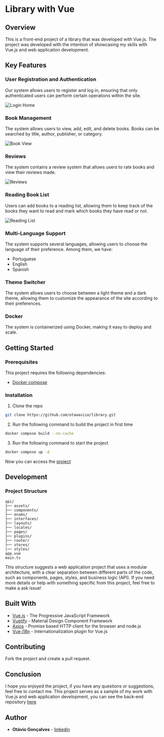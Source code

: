 # Library with Vue

## Overview

This is a front-end project of a library that was developed with Vue.js. The project was developed with the intention of showcasing my skills with Vue.js and web application development.

## Key Features

### User Registration and Authentication

Our system allows users to register and log in, ensuring that only authenticated users can perform certain operations within the site.

![Login Home](url-da-imagem)

### Book Management

The system allows users to view, add, edit, and delete books. Books can be searched by title, author, publisher, or category.

![Book View](url-da-imagem)

### Reviews

The system contains a review system that allows users to rate books and view their reviews made.

![Reviews](url-da-imagem)

### Reading Book List

Users can add books to a reading list, allowing them to keep track of the books they want to read and mark which books they have read or not.

![Reading List](url-da-imagem)

### Multi-Language Support

The system supports several languages, allowing users to choose the language of their preference. Among them, we have:
- Portuguese
- English
- Spanish

### Theme Switcher

The system allows users to choose between a light theme and a dark theme, allowing them to customize the appearance of the site according to their preferences.

### Docker

The system is containerized using Docker, making it easy to deploy and scale.

## Getting Started

### Prerequisites

This project requires the following dependencies:

- [Docker compose](https://docs.docker.com/compose/install/)

### Installation

1. Clone the repo

```sh
git clone https://github.com/otaaaviio/library.git
```

2. Run the following command to build the project in first time

```sh
docker compose build --no-cache
```

3. Run the following command to start the project

```sh
docker compose up -d
```
Now you can access the [project](http://localhost:8080)

## Development

### Project Structure

```
api/
├── assets/
├── components/
├── enums/
├── interfaces/
├── layouts/
├── locales/
├── pages/
├── plugins/
├── router/
├── stores/
|── styles/
app.vue
main.ts
```

This structure suggests a web application project that uses a modular architecture, with a clear separation between different parts of the code, such as components, pages, styles, and business logic (API). If you need more details or help with something specific from this project, feel free to make a ask issue!

## Built With

- [Vue.js](https://vuejs.org/) - The Progressive JavaScript Framework
- [Vuetify](https://vuetifyjs.com/en/) - Material Design Component Framework
- [Axios](https://axios-http.com/) - Promise based HTTP client for the browser and node.js
- [Vue i18n](https://kazupon.github.io/vue-i18n/) - Internationalization plugin for Vue.js

## Contributing

Fork the project and create a pull request.

## Conclusion

I hope you enjoyed the project, if you have any questions or suggestions, feel free to contact me. This project serves as a sample of my work with Vue.js and web application development, you can see the back-end repository [here](https://github.com/otaaaviio/library)

## Author

* **Otávio Gonçalves** - [linkedin](https://www.linkedin.com/in/otaaaviio/)